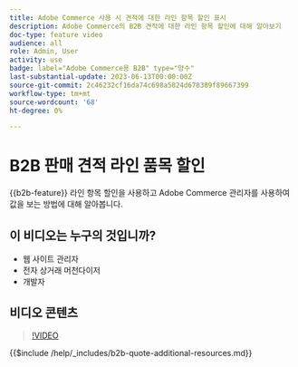 ```yaml
---
title: Adobe Commerce 사용 시 견적에 대한 라인 항목 할인 표시
description: Adobe Commerce의 B2B 견적에 대한 라인 항목 할인에 대해 알아보기
doc-type: feature video
audience: all
role: Admin, User
activity: use
badge: label="Adobe Commerce용 B2B" type="양수"
last-substantial-update: 2023-06-13T00:00:00Z
source-git-commit: 2c46232cf16da74c698a5824d678389f89667399
workflow-type: tm+mt
source-wordcount: '68'
ht-degree: 0%

---
```


# B2B 판매 견적 라인 품목 할인

{{b2b-feature}}
라인 항목 할인을 사용하고 Adobe Commerce 관리자를 사용하여 값을 보는 방법에 대해 알아봅니다.

## 이 비디오는 누구의 것입니까?

- 웹 사이트 관리자
- 전자 상거래 머천다이저
- 개발자

## 비디오 콘텐츠

>[!VIDEO](https://video.tv.adobe.com/v/3420415?learn=on)

{{$include /help/_includes/b2b-quote-additional-resources.md}}
